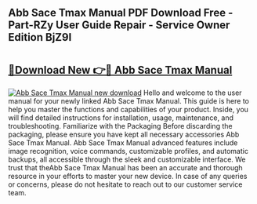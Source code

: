 ## Abb Sace Tmax Manual PDF Download Free - Part-RZy User Guide Repair - Service Owner Edition BjZ9I

# <h2><a href="http://bc26963.oget.top/?id=Abb+Sace+Tmax+Manual">🔗Download New 👉🔴 Abb Sace Tmax Manual</a></h2>

[![Abb Sace Tmax Manual new download](https://i.imgur.com/5g1atiW.png)](http://bc26963.oget.top/?id=Abb+Sace+Tmax+Manual)
Hello and welcome to the user manual for your newly linked Abb Sace Tmax Manual. This guide is here to help you master the functions and capabilities of your product. Inside, you will find detailed instructions for installation, usage, maintenance, and troubleshooting. Familiarize with the Packaging Before discarding the packaging, please ensure you have kept all necessary accessories Abb Sace Tmax Manual. Abb Sace Tmax Manual advanced features include image recognition, voice commands, customizable profiles, and automatic backups, all accessible through the sleek and customizable interface. We trust that theAbb Sace Tmax Manual has been an accurate and thorough resource in your efforts to master your new device. In case of any queries or concerns, please do not hesitate to reach out to our customer service team.
